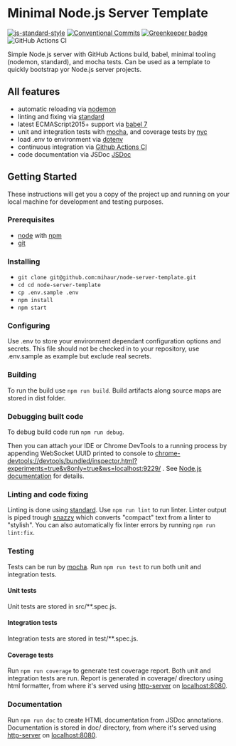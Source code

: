 # Minimal Node.js Server Template

[![js-standard-style][standard-image]][standard-url]
[![Conventional Commits][conventional-commits-image]][conventional-commits-url]
[![Greenkeeper badge][greenkeeper-image]][greenkeeper-url]
![GitHub Actions CI][github-action-node-ci-url]

Simple Node.js server with GitHub Actions build, babel, minimal tooling (nodemon, standard), and mocha tests. Can be used as a template to quickly bootstrap yor Node.js server projects.

## All features

* automatic reloading via [nodemon][nodemon-url]
* linting and fixing via [standard][standard-url]
* latest ECMAScript2015+ support via [babel 7][babel-url]
* unit and integration tests with [mocha][mocha-url], and coverage tests by [nyc][nyc-url]
* load .env to environment via [dotenv][dotenv-url]
* continuous integration via [Github Actions CI][github-actions-url]
* code documentation via JSDoc [JSDoc][jsdoc-url] 

## Getting Started

These instructions will get you a copy of the project up and running on your local machine for development and testing purposes.

### Prerequisites

* [node][node-url] with [npm][npm-url]
* [git][git-book-url]

### Installing

* `git clone git@github.com:mihaur/node-server-template.git`
* `cd cd node-server-template`
* `cp .env.sample .env`
* `npm install`
* `npm start`

### Configuring

Use .env to store your environment dependant configuration options and secrets. This file should not be checked in to your repository, use .env.sample as example but exclude real secrets.

### Building

To run the build use `npm run build`. Build artifacts along source maps are stored in dist folder.

### Debugging built code

To debug build code run `npm run debug`. 

Then you can attach your IDE or Chrome DevTools to a running process by appending WebSocket UUID printed to console to <chrome-devtools://devtools/bundled/inspector.html?experiments=true&v8only=true&ws=localhost:9229/> . See [Node.js documentation][node-doc-url] for details.

### Linting and code fixing

Linting is done using [standard][standard-url]. Use `npm run lint` to run linter. Linter output is piped trough [snazzy][snazzy-url] which converts "compact" text from a linter to "stylish". You can also automatically fix linter errors by running `npm run lint:fix`.

### Testing

Tests can be run by [mocha][mocha-url]. Run `npm run test` to run both unit and integration tests. 

#### Unit tests
Unit tests are stored in src/**.spec.js.

#### Integration tests
Integration tests are stored in test/**.spec.js.

#### Coverage tests
Run `npm run coverage` to generate test coverage report. Both unit and integration tests are run. Report is generated in coverage/ directory using html formatter, from where it's served using [http-server][http-server-url] on [localhost:8080][localhost-url].

### Documentation

Run `npm run doc` to create HTML documentation from JSDoc annotations. Documentation is stored in doc/ directory, from where it's served using [http-server][http-server-url] on [localhost:8080][localhost-url].

[babel-url]: https://babeljs.io/
[conventional-commits-image]: https://img.shields.io/badge/Conventional%20Commits-1.0.0-yellow.svg
[conventional-commits-url]: https://conventionalcommits.org/
[dotenv-url]: https://github.com/motdotla/dotenv
[git-book-url]: https://git-scm.com/book/en/v2/Getting-Started-Installing-Git
[github-action-node-ci-url]: https://github.com/mihaur/node-server-template/workflows/Node%20CI/badge.svg
[github-actions-url]: https://github.com/features/actions
[greenkeeper-image]: https://badges.greenkeeper.io/mihaur/node-server-template.svg
[greenkeeper-url]: https://greenkeeper.io/
[http-server-url]: https://github.com/http-party/http-server
[jsdoc-url]: https://devdocs.io/
[localhost-url]: http://localhost:8080/
[mocha-url]: https://mochajs.org/
[node-doc-url]: https://nodejs.org/en/docs/guides/debugging-getting-started/
[node-url]: https://nodejs.org/en/
[nodemon-url]: https://nodemon.io/
[npm-url]: https://www.npmjs.com/
[nyc-url]: https://github.com/istanbuljs/nyc
[snazzy-url]: https://github.com/standard/snazzy
[standard-image]: https://img.shields.io/badge/code%20style-standard-brightgreen.svg
[standard-url]: http://standardjs.com/
